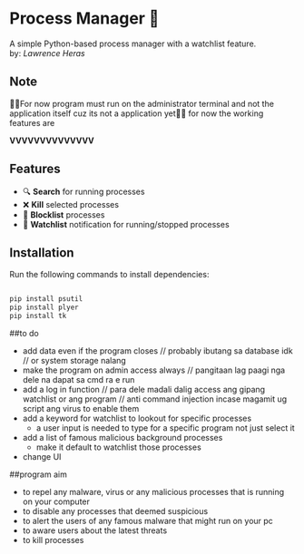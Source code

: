 # Process Manager 🚀  
A simple Python-based process manager with a watchlist feature.  
by: *Lawrence Heras*

## Note
🤷‍♂️For now program must run on the administrator terminal and not the application itself cuz its not a application yet🤷‍♂️
for now the working features are

****VVVVVVVVVVVVVV****
## Features  
- 🔍 **Search** for running processes  
- ❌ **Kill** selected processes  
- 🚫 **Blocklist** processes  
- 👀 **Watchlist** notification for running/stopped processes  

## Installation  
Run the following commands to install dependencies:  

```sh

pip install psutil  
pip install plyer  
pip install tk  
```
##to do

- add data even if the program closes
	// probably ibutang sa database idk
	// or system storage nalang
- make the program on admin access always
	// pangitaan lag paagi nga dele na dapat sa cmd ra e run
- add a log in function
	// para dele madali dalig access ang gipang watchlist or ang program
	// anti command injection incase magamit ug script ang virus to enable them
- add a keyword for watchlist to lookout for specific processes
	- a user input is needed to type for a specific program not just select it
- add a list of famous malicious background processes 
	- make it default to watchlist those processes
- change UI



##program aim


* to repel any malware, virus or any malicious processes that is running on your computer
* to disable any processes that deemed suspicious
* to alert the users of any famous malware that might run on your pc
* to aware users about the latest threats
* to kill processes 
